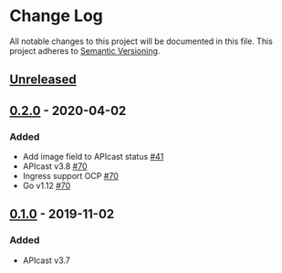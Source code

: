 # Change Log
All notable changes to this project will be documented in this file.
This project adheres to [Semantic Versioning](http://semver.org/).

## [Unreleased]

## [0.2.0] - 2020-04-02

### Added
- Add image field to APIcast status [#41](https://github.com/3scale/apicast-operator/pull/41)
- APIcast v3.8 [#70](https://github.com/3scale/apicast-operator/pull/70)
- Ingress support OCP [#70](https://github.com/3scale/apicast-operator/pull/70)
- Go v1.12 [#70](https://github.com/3scale/apicast-operator/pull/70)

## [0.1.0] - 2019-11-02

### Added
- APIcast v3.7

[Unreleased]: https://github.com/3scale/apicast-operator/compare/v0.2.0...HEAD
[0.2.0]: https://github.com/3scale/apicast-operator/releases/tag/v0.2.0
[0.1.0]: https://github.com/3scale/apicast-operator/releases/tag/v0.1.0
